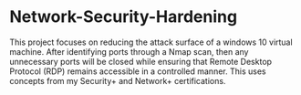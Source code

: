 # Network-Security-Hardening
This project focuses on reducing the attack surface of a windows 10 virtual machine.  After identifying ports through a Nmap scan, then any unnecessary ports will be closed while ensuring that Remote Desktop Protocol (RDP) remains accessible in a controlled manner.  This uses concepts from my Security+ and Network+ certifications.

